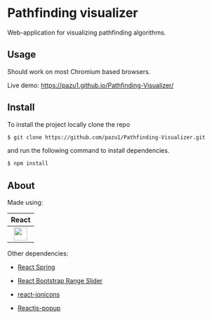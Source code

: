 # Pathfinding visualizer

Web-application for visualizing pathfinding algorithms.

## Usage

Should work on most Chromium based browsers.

Live demo: https://pazu1.github.io/Pathfinding-Visualizer/

## Install

To install the project locally clone the repo 

```sh
$ git clone https://github.com/pazu1/Pathfinding-Visualizer.git
```

and run the following command to install dependencies.

```sh
$ npm install 
```

## About

Made using:

| React |
| :-: |
| <img src="favicon.ico" width="30"> |

Other dependencies:

- <a href="https://github.com/react-spring/react-spring/">React Spring</a>

- <a href="https://github.com/jaywilz/react-bootstrap-range-slider/">React Bootstrap Range Slider</a>

- <a href="https://github.com/zamarrowski/react-ionicons/">react-ionicons</a>

- <a href="https://github.com/yjose/reactjs-popup/">Reactjs-popup</a>
